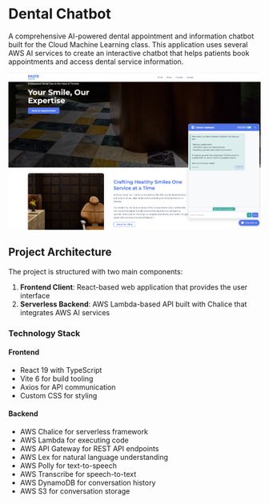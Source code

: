 # Dental Chatbot

A comprehensive AI-powered dental appointment and information chatbot built for the Cloud Machine Learning class. This application uses several AWS AI services to create an interactive chatbot that helps patients book appointments and access dental service information.

![Dental Chatbot Screenshot](./assets/chatbot.png)

## Project Architecture

The project is structured with two main components:

1. **Frontend Client**: React-based web application that provides the user interface
2. **Serverless Backend**: AWS Lambda-based API built with Chalice that integrates AWS AI services

### Technology Stack

#### Frontend

- React 19 with TypeScript
- Vite 6 for build tooling
- Axios for API communication
- Custom CSS for styling

#### Backend

- AWS Chalice for serverless framework
- AWS Lambda for executing code
- AWS API Gateway for REST API endpoints
- AWS Lex for natural language understanding
- AWS Polly for text-to-speech
- AWS Transcribe for speech-to-text
- AWS DynamoDB for conversation history
- AWS S3 for conversation storage

